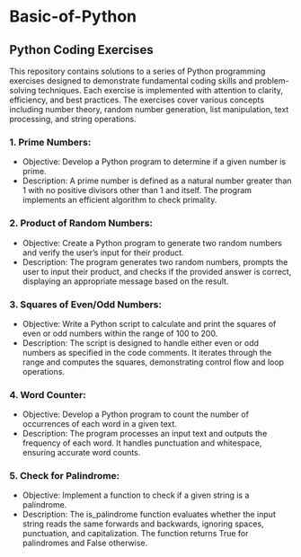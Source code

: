 # Basic-of-Python

## Python Coding Exercises
This repository contains solutions to a series of Python programming exercises designed to demonstrate fundamental coding skills and problem-solving techniques. Each exercise is implemented with attention to clarity, efficiency, and best practices. The exercises cover various concepts including number theory, random number generation, list manipulation, text processing, and string operations.

### 1. Prime Numbers:
- Objective: Develop a Python program to determine if a given number is prime.
- Description: A prime number is defined as a natural number greater than 1 with no positive divisors other than 1 and itself. The program implements an efficient algorithm 
  to check primality.
### 2. Product of Random Numbers:
- Objective: Create a Python program to generate two random numbers and verify the user’s input for their product.
- Description: The program generates two random numbers, prompts the user to input their product, and checks if the provided answer is correct, displaying an appropriate 
  message based on the result.
### 3. Squares of Even/Odd Numbers:
- Objective: Write a Python script to calculate and print the squares of even or odd numbers within the range of 100 to 200.
- Description: The script is designed to handle either even or odd numbers as specified in the code comments. It iterates through the range and computes the squares, 
  demonstrating control flow and loop operations.
### 4. Word Counter:
- Objective: Develop a Python program to count the number of occurrences of each word in a given text.
- Description: The program processes an input text and outputs the frequency of each word. It handles punctuation and whitespace, ensuring accurate word counts.
### 5. Check for Palindrome:
- Objective: Implement a function to check if a given string is a palindrome.
- Description: The is_palindrome function evaluates whether the input string reads the same forwards and backwards, ignoring spaces, punctuation, and capitalization. The 
  function returns True for palindromes and False otherwise.
